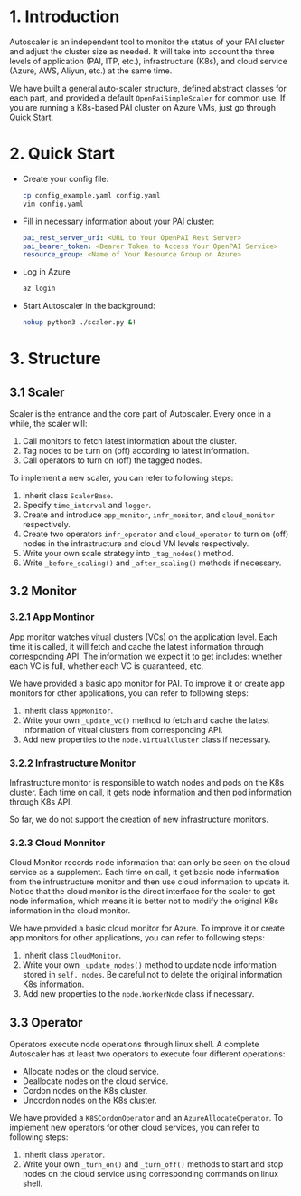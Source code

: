 # 1. Introduction

Autoscaler is an independent tool to monitor the status of your PAI cluster and adjust the cluster size as needed. It will take into account the three levels of application (PAI, ITP, etc.), infrastructure (K8s), and cloud service (Azure, AWS, Aliyun, etc.) at the same time.

We have built a general auto-scaler structure, defined abstract classes for each part, and provided a default `OpenPaiSimpleScaler` for common use. If you are running a K8s-based PAI cluster on Azure VMs, just go through [Quick Start](#2-quick-start).

# 2. Quick Start

- Create your config file:

    ```bash
    cp config_example.yaml config.yaml
    vim config.yaml
    ```

- Fill in necessary information about your PAI cluster:

    ```yaml
    pai_rest_server_uri: <URL to Your OpenPAI Rest Server>
    pai_bearer_token: <Bearer Token to Access Your OpenPAI Service>
    resource_group: <Name of Your Resource Group on Azure>
    ```

- Log in Azure

    ```bash
    az login
    ```

- Start Autoscaler in the background:

    ```bash
    nohup python3 ./scaler.py &!
    ```

# 3. Structure

## 3.1 Scaler

Scaler is the entrance and the core part of Autoscaler. Every once in a while, the scaler will:

1. Call monitors to fetch latest information about the cluster.
2. Tag nodes to be turn on (off) according to latest information.
3. Call operators to turn on (off) the tagged nodes.

To implement a new scaler, you can refer to following steps:

1. Inherit class `ScalerBase`.
2. Specify `time_interval` and `logger`.
3. Create and introduce `app_monitor`, `infr_monitor`, and `cloud_monitor` respectively.
4. Create two operators `infr_operator` and `cloud_operator` to turn on (off) nodes in the infrastructure and cloud VM levels respectively.
5. Write your own scale strategy into `_tag_nodes()` method.
6. Write `_before_scaling()` and `_after_scaling()` methods if necessary.

## 3.2 Monitor

### 3.2.1 App Montinor

App monitor watches vitual clusters (VCs) on the application level. Each time it is called, it will fetch and cache the latest information through corresponding API. The information we expect it to get includes: whether each VC is full, whether each VC is guaranteed, etc.

We have provided a basic app monitor for PAI. To improve it or create app monitors for other applications, you can refer to following steps:

1. Inherit class `AppMonitor`.
2. Write your own `_update_vc()` method to fetch and cache the latest information of vitual clusters from corresponding API.
3. Add new properties to the `node.VirtualCluster` class if necessary.

### 3.2.2 Infrastructure Monitor

Infrastructure monitor is responsible to watch nodes and pods on the K8s cluster. Each time on call, it gets node information and then pod information through K8s API.

So far, we do not support the creation of new infrastructure monitors.

### 3.2.3 Cloud Monnitor

Cloud Monitor records node information that can only be seen on the cloud service as a supplement. Each time on call, it get basic node information from the infrustructure monitor and then use cloud information to update it. Notice that the cloud monitor is the direct interface for the scaler to get node information, which means it is better not to modify the original K8s information in the cloud monitor.

We have provided a basic cloud monitor for Azure. To improve it or create app monitors for other applications, you can refer to following steps:

1. Inherit class `CloudMonitor`.
2. Write your own `_update_nodes()` method to update node information stored in `self._nodes`. Be careful not to delete the original information K8s information.
3. Add new properties to the `node.WorkerNode` class if necessary.

## 3.3 Operator

Operators execute node operations through linux shell. A complete Autoscaler has at least two operators to execute four different operations:

- Allocate nodes on the cloud service.
- Deallocate nodes on the cloud service.
- Cordon nodes on the K8s cluster.
- Uncordon nodes on the K8s cluster.

We have provided a `K8SCordonOperator` and an `AzureAllocateOperator`. To implement new operators for other cloud services, you can refer to following steps:

1. Inherit class `Operator`.
2. Write your own `_turn_on()` and `_turn_off()` methods to start and stop nodes on the cloud service using corresponding commands on linux shell.
